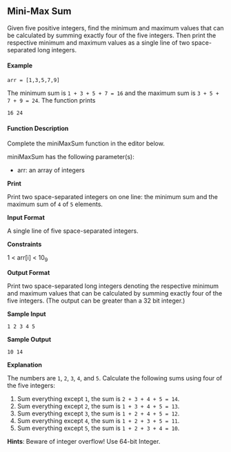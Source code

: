 ## Mini-Max Sum

Given five positive integers, find the minimum and maximum values that can be calculated by summing exactly four of the five integers. Then print the respective minimum and maximum values as a single line of two space-separated long integers.

#### Example

`arr = [1,3,5,7,9]`

The minimum sum is `1 + 3 + 5 + 7 = 16` and the maximum sum is `3 + 5 + 7 + 9 = 24`. The function prints
```
16 24
```
#### Function Description

Complete the miniMaxSum function in the editor below.

miniMaxSum has the following parameter(s):

* arr: an array of  integers

**Print**

Print two space-separated integers on one line: the minimum sum and the maximum sum of `4` of `5` elements.

**Input Format**

A single line of five space-separated integers.

**Constraints**

1 < arr[i] < 10<sub>9</sub>

**Output Format**

Print two space-separated long integers denoting the respective minimum and maximum values that can be calculated by summing exactly four of the five integers. (The output can be greater than a 32 bit integer.)

**Sample Input**
```
1 2 3 4 5
```
**Sample Output**
```
10 14
```
**Explanation**

The numbers are `1`, `2`, `3`, `4`, and `5`. Calculate the following sums using four of the five integers:

1. Sum everything except `1`, the sum is `2 + 3 + 4 + 5 = 14`.
2. Sum everything except `2`, the sum is `1 + 3 + 4 + 5 = 13`.
3. Sum everything except `3`, the sum is `1 + 2 + 4 + 5 = 12`.
4. Sum everything except `4`, the sum is `1 + 2 + 3 + 5 = 11`.
5. Sum everything except `5`, the sum is `1 + 2 + 3 + 4 = 10`.

**Hints**: Beware of integer overflow! Use 64-bit Integer.